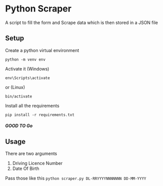 # Python Scraper
A script to fill the form and Scrape data which is then stored in a JSON file
## Setup
Create a python virtual environment

`python -m venv env`

Activate it (Windows)

`env\Scripts\activate`

or (Linux)

`bin/activate`

Install all the requirements

`pip install -r requirements.txt`

##### GOOD TO Go

## Usage
There are two arguments
1. Driving Licence Number
2. Date Of Birth

Pass those like this
`python scraper.py DL-RRYYYYNNNNNNN DD-MM-YYYY`
